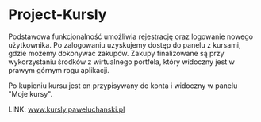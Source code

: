 # Project-Kursly

Podstawowa funkcjonalność umożliwia rejestrację oraz logowanie nowego użytkownika.
Po zalogowaniu uzyskujemy dostęp do panelu z kursami, gdzie możemy dokonywać zakupów.
Zakupy finalizowane są przy wykorzystaniu środków z wirtualnego portfela, który widoczny jest w prawym górnym rogu aplikacji.

Po kupieniu kursu jest on przypisywany do konta i widoczny w panelu "Moje kursy".

LINK: www.kursly.paweluchanski.pl

